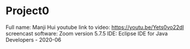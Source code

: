 # Project0
Full name: Manji Hui
youtube link to video: https://youtu.be/Yets0vo22dI
screencast software: Zoom version 5.7.5
IDE: Eclipse IDE for Java Developers - 2020-06
